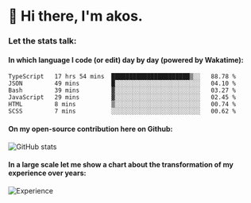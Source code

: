 # 👋 Hi there, I'm akos. 


### Let the stats talk:


#### In which language I code (or edit) day by day (powered by Wakatime): 

<!--START_SECTION:waka-->

```text
TypeScript   17 hrs 54 mins  ██████████████████████▒░░   88.78 %
JSON         49 mins         █░░░░░░░░░░░░░░░░░░░░░░░░   04.10 %
Bash         39 mins         ▓░░░░░░░░░░░░░░░░░░░░░░░░   03.27 %
JavaScript   29 mins         ▓░░░░░░░░░░░░░░░░░░░░░░░░   02.45 %
HTML         8 mins          ▒░░░░░░░░░░░░░░░░░░░░░░░░   00.74 %
SCSS         7 mins          ░░░░░░░░░░░░░░░░░░░░░░░░░   00.62 %
```

<!--END_SECTION:waka-->

#### On my open-source contribution here on Github:
 
![GitHub stats](https://github-readme-stats.vercel.app/api?username=akosbalasko)

#### In a large scale let me show a chart about the transformation of my experience over years:   

![Experience](https://cr-skills-chart-widget.azurewebsites.net/api/api?username=akosbalasko)

